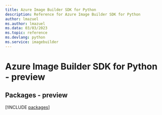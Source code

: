 ```yaml
---
title: Azure Image Builder SDK for Python
description: Reference for Azure Image Builder SDK for Python
author: lmazuel
ms.author: lmazuel
ms.data: 03/03/2023
ms.topic: reference
ms.devlang: python
ms.service: imagebuilder
---
```

# Azure Image Builder SDK for Python - preview
## Packages - preview
[!INCLUDE [packages](image-builder-index.md)]